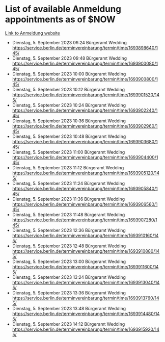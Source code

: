 # List of available Anmeldung appointments as of $NOW
[Link to Anmeldung website](https://service.berlin.de/terminvereinbarung/termin/tag.php?termin=1&anliegen[]=120686&dienstleisterlist=122210,122217,327316,122219,327312,122227,327314,122231,327346,122243,327348,122254,122252,329742,122260,329745,122262,329748,122271,327278,122273,327274,122277,327276,330436,122280,327294,122282,327290,122284,327292,122291,327270,122285,327266,122286,327264,122296,327268,150230,329760,122297,327286,122294,327284,122312,329763,122314,329775,122304,327330,122311,327334,122309,327332,317869,122281,327352,122279,329772,122283,122276,327324,122274,327326,122267,329766,122246,327318,122251,327320,122257,327322,122208,327298,122226,327300&herkunft=http%3A%2F%2Fservice.berlin.de%2Fdienstleistung%2F120686%2F)
- Dienstag, 5. September 2023 09:24 Bürgeramt Wedding https://service.berlin.de/terminvereinbarung/termin/time/1693898640/145/
- Dienstag, 5. September 2023 09:48 Bürgeramt Wedding https://service.berlin.de/terminvereinbarung/termin/time/1693900080/145/
- Dienstag, 5. September 2023 10:00 Bürgeramt Wedding https://service.berlin.de/terminvereinbarung/termin/time/1693900800/145/
- Dienstag, 5. September 2023 10:12 Bürgeramt Wedding https://service.berlin.de/terminvereinbarung/termin/time/1693901520/145/
- Dienstag, 5. September 2023 10:24 Bürgeramt Wedding https://service.berlin.de/terminvereinbarung/termin/time/1693902240/145/
- Dienstag, 5. September 2023 10:36 Bürgeramt Wedding https://service.berlin.de/terminvereinbarung/termin/time/1693902960/145/
- Dienstag, 5. September 2023 10:48 Bürgeramt Wedding https://service.berlin.de/terminvereinbarung/termin/time/1693903680/145/
- Dienstag, 5. September 2023 11:00 Bürgeramt Wedding https://service.berlin.de/terminvereinbarung/termin/time/1693904400/145/
- Dienstag, 5. September 2023 11:12 Bürgeramt Wedding https://service.berlin.de/terminvereinbarung/termin/time/1693905120/145/
- Dienstag, 5. September 2023 11:24 Bürgeramt Wedding https://service.berlin.de/terminvereinbarung/termin/time/1693905840/145/
- Dienstag, 5. September 2023 11:36 Bürgeramt Wedding https://service.berlin.de/terminvereinbarung/termin/time/1693906560/145/
- Dienstag, 5. September 2023 11:48 Bürgeramt Wedding https://service.berlin.de/terminvereinbarung/termin/time/1693907280/145/
- Dienstag, 5. September 2023 12:36 Bürgeramt Wedding https://service.berlin.de/terminvereinbarung/termin/time/1693910160/145/
- Dienstag, 5. September 2023 12:48 Bürgeramt Wedding https://service.berlin.de/terminvereinbarung/termin/time/1693910880/145/
- Dienstag, 5. September 2023 13:00 Bürgeramt Wedding https://service.berlin.de/terminvereinbarung/termin/time/1693911600/145/
- Dienstag, 5. September 2023 13:24 Bürgeramt Wedding https://service.berlin.de/terminvereinbarung/termin/time/1693913040/145/
- Dienstag, 5. September 2023 13:36 Bürgeramt Wedding https://service.berlin.de/terminvereinbarung/termin/time/1693913760/145/
- Dienstag, 5. September 2023 13:48 Bürgeramt Wedding https://service.berlin.de/terminvereinbarung/termin/time/1693914480/145/
- Dienstag, 5. September 2023 14:12 Bürgeramt Wedding https://service.berlin.de/terminvereinbarung/termin/time/1693915920/145/
